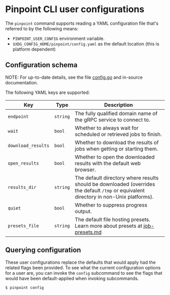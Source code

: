 # Pinpoint CLI user configurations

The `pinpoint` command supports reading a YAML configuration file that's
referred to by the following means:

- `PINPOINT_USER_CONFIG` environment variable.
- `$XDG_CONFIG_HOME/pinpoint/config.yaml` as the default location (this is
  platform dependent)

## Configuration schema

NOTE: For up-to-date details, see the file
[config.go](https://source.chromium.org/chromium/infra/infra/+/master:go/src/infra/chromeperf/pinpoint/cli/config.go)
and in-source documentation.

The following YAML keys are supported:

| Key | Type | Description |
|-----|------|-------------|
| `endpoint` | `string` | The fully qualified domain name of the gRPC service to connect to. |
| `wait` | `bool` | Whether to always wait for scheduled or retrieved jobs to finish. |
| `download_results` | `bool` | Whether to download the results of jobs when getting or starting them. |
| `open_results` | `bool` | Whether to open the downloaded results with the default web browser. |
| `results_dir` | `string` | The default directory where results should be downloaded (overrides the default `/tmp` or equivalent directory in non-Unix platforms). |
| `quiet` | `bool` | Whether to suppress progress output. |
| `presets_file` | `string` | The default file hosting presets. Learn more about presets at [job-presets.md](job-presets.md) |

## Querying configuration

These user configurations replace the defaults that would apply had the
related flags been provided.  To see what the current configuration options
for a user are, you can invoke the `config` subcommand to see the flags that
would have been default-applied when invoking subcommands.

```bash
$ pinpoint config
```
